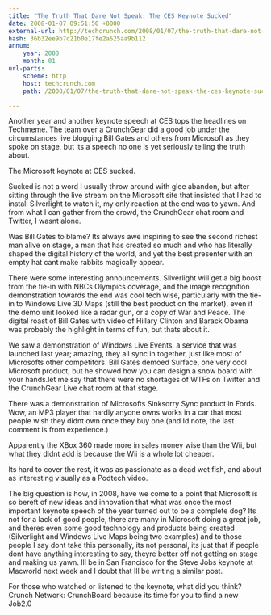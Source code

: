 ```yaml
---
title: "The Truth That Dare Not Speak: The CES Keynote Sucked"
date: 2008-01-07 09:51:50 +0000
external-url: http://techcrunch.com/2008/01/07/the-truth-that-dare-not-speak-the-ces-keynote-sucked/
hash: 36b32ee9b7c21b0e17fe2a525aa9b112
annum:
    year: 2008
    month: 01
url-parts:
    scheme: http
    host: techcrunch.com
    path: /2008/01/07/the-truth-that-dare-not-speak-the-ces-keynote-sucked/

---
```


Another year and another keynote speech at CES tops the headlines on Techmeme. The team over a CrunchGear did a good job under the circumstances live blogging Bill Gates and others from Microsoft as they spoke on stage, but its a speech no one is yet seriously telling the truth about.

The Microsoft keynote at CES sucked.

Sucked is not a word I usually throw around with glee abandon, but after sitting through the live stream on the Microsoft site that insisted that I had to install Silverlight to watch it, my only reaction at the end was to yawn. And from what I can gather from the crowd, the CrunchGear chat room and Twitter, I wasnt alone.

Was Bill Gates to blame? Its always awe inspiring to see the second richest man alive on stage, a man that has created so much and who has literally shaped the digital history of the world, and yet the best presenter with an empty hat cant make rabbits magically appear.

There were some interesting announcements. Silverlight will get a big boost from the tie-in with NBCs Olympics coverage, and the image recognition demonstration towards the end was cool tech wise, particularly with the tie-in to Windows Live 3D Maps (still the best product on the market), even if the demo unit looked like a radar gun, or a copy of War and Peace. The digital roast of Bill Gates with video of Hillary Clinton and Barack Obama was probably the highlight in terms of fun, but thats about it.

We saw a demonstration of Windows Live Events, a service that was launched last year; amazing, they all sync in together, just like most of Microsofts other competitors. Bill Gates demoed Surface, one very cool Microsoft product, but he showed how you can design a snow board with your hands.let me say that there were no shortages of WTFs on Twitter and the CrunchGear Live chat room at that stage.

There was a demonstration of Microsofts Sinksorry Sync product in Fords. Wow, an MP3 player that hardly anyone owns works in a car that most people wish they didnt own once they buy one (and Id note, the last comment is from experience.)

Apparently the XBox 360 made more in sales money wise than the Wii, but what they didnt add is because the Wii is a whole lot cheaper.

Its hard to cover the rest, it was as passionate as a dead wet fish, and about as interesting visually as a Podtech video.

The big question is how, in 2008, have we come to a point that Microsoft is so bereft of new ideas and innovation that what was once the most important keynote speech of the year turned out to be a complete dog? Its not for a lack of good people, there are many in Microsoft doing a great job, and theres even some good technology and products being created (Silverlight and Windows Live Maps being two examples) and to those people I say dont take this personally, its not personal, its just that if people dont have anything interesting to say, theyre better off not getting on stage and making us yawn. Ill be in San Francisco for the Steve Jobs keynote at Macworld next week and I doubt that Ill be writing a similar post.

For those who watched or listened to the keynote, what did you think?
Crunch Network:  CrunchBoard because its time for you to find a new Job2.0
